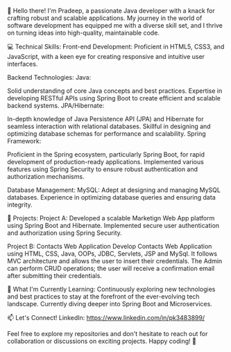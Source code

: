 👋 Hello there! I'm Pradeep, a passionate Java developer with a knack for crafting robust and scalable applications. My journey in the world of software development has equipped me with a diverse skill set, and I thrive on turning ideas into high-quality, maintainable code.

💻 Technical Skills:
Front-end Development:
Proficient in HTML5, CSS3, and JavaScript, with a keen eye for creating responsive and intuitive user interfaces.

Backend Technologies:
Java:

Solid understanding of core Java concepts and best practices.
Expertise in developing RESTful APIs using Spring Boot to create efficient and scalable backend systems.
JPA/Hibernate:

In-depth knowledge of Java Persistence API (JPA) and Hibernate for seamless interaction with relational databases.
Skillful in designing and optimizing database schemas for performance and scalability.
Spring Framework:

Proficient in the Spring ecosystem, particularly Spring Boot, for rapid development of production-ready applications.
Implemented various features using Spring Security to ensure robust authentication and authorization mechanisms.

Database Management:
MySQL:
Adept at designing and managing MySQL databases.
Experience in optimizing database queries and ensuring data integrity.

🚀 Projects:
Project A: Developed a scalable Marketign Web App platform using Spring Boot and Hibernate. Implemented secure user authentication and authorization using Spring Security.

Project B: Contacts Web Application
Develop Contacts Web Application using HTML, CSS, Java, OOPs, JDBC, Servlets, JSP and MySql. It follows MVC architecture and allows the user to insert their credentials. The Admin can perform CRUD operations; the user will receive a confirmation email after submitting their credentials.

🌱 What I'm Currently Learning:
Continuously exploring new technologies and best practices to stay at the forefront of the ever-evolving tech landscape. Currently diving deeper into Spring Boot and Microservices.

📫 Let's Connect!
LinkedIn: https://www.linkedin.com/in/pk3483899/

Feel free to explore my repositories and don't hesitate to reach out for collaboration or discussions on exciting projects. Happy coding! 🚀

